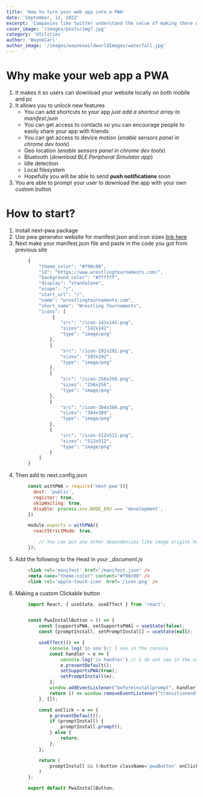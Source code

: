 ```yaml
---
title: 'How to turn your web app into a PWA'
date: 'September, 12, 2022'
excerpt: 'Companies like twitter understand the value of making there website a pwa learn more about this topic here'
cover_image: '/images/posts/img7.jpg'
category: 'Utilities'
author: 'WayneCarl'
author_image: '/images/wayneswildworldImages/waterfall.jpg'
---
```


# Why make your web app a PWA
1. It makes it so users can download your website locally on both mobile and pc
2. It allows you to unlock new features
    - You can add shortcuts to your app *just add a shortcut array to manifest.json*
    - You can get access to contacts so you can encourage people to easily share your app with friends
    - You can get access to device motion (*enable sensors panel in chrome dev tools*)
    - Geo location (*enable sensors panel in chrome dev tools*)
    - Bluetooth (*download BLE Peripheral Simulator app*)
    - Idle detection
    - Local filesystem
    - Hopefully you will be able to send **push notifications** soon
3. You are able to prompt your user to download the app with your own custom button

# How to start?
1. Install next-pwa package
2. Use pwa generator website for manifest.json and icon sizes [link here](https://www.simicart.com/manifest-generator.html/)
3. Next make your manifest.json file and paste in the code you got from previous site
```javascript
        {
            "theme_color": "#f90c08",
            "id": "https://www.wrestlingtournaments.com/",
            "background_color": "#ffffff",
            "display": "standalone",
            "scope": "/",
            "start_url": "/",
            "name": "wrestlingtournaments.com",
            "short_name": "Wrestling Tournaments",
            "icons": [
                 {
                    "src": "/icon-142x142.png",
                    "sizes": "142x142",
                    "type": "image/png"
                }, 
                {
                    "src": "/icon-192x192.png",
                    "sizes": "192x192",
                    "type": "image/png"
                },
                {
                    "src": "/icon-256x256.png",
                    "sizes": "256x256",
                    "type": "image/png"
                },
                {
                    "src": "/icon-384x384.png",
                    "sizes": "384x384",
                    "type": "image/png"
                },
                {
                    "src": "/icon-512x512.png",
                    "sizes": "512x512",
                    "type": "image/png"
                }
            ]
        }
```
4. Then add to next.config.json
```javascript
        const withPWA = require('next-pwa')({
          dest: 'public',
          register: true,
          skipWaiting: true,
          disable: process.env.NODE_ENV === 'development',
        })

        module.exports = withPWA({
          reactStrictMode: true,

            // You can put any other dependencies like image origins here
        });
```
5. Add the following to the Head in your *_document.js*
```html
        <link rel='manifest' href='/manifest.json' />
        <meta name="theme-color" content="#f90c08" />
        <link rel='apple-touch-icon' href='/icon.png' />
```
6. Making a custom Clickable button
```javascript
        import React, { useState, useEffect } from 'react';


        const PwaInstallButton = () => {
            const [supportsPWA, setSupportsPWA] = useState(false);
            const [promptInstall, setPromptInstall] = useState(null);

            useEffect(() => {
                console.log('in use')// I see in the console
                const handler = e => {
                    console.log('in handler') // I do not see in the console
                    e.preventDefault();
                    setSupportsPWA(true);
                    setPromptInstall(e);
                };
                window.addEventListener("beforeinstallprompt", handler);
                return () => window.removeEventListener("transitionend", handler);
            }, []);

            const onClick = e => {
                e.preventDefault();
                if (promptInstall) {
                    promptInstall.prompt();
                } else {
                    return;
                };
            };

            return (
                promptInstall && (<button className='pwaButton' onClick={(e) => onClick(e)}>Install Our App</button>)
            )
        };

        export default PwaInstallButton;
```